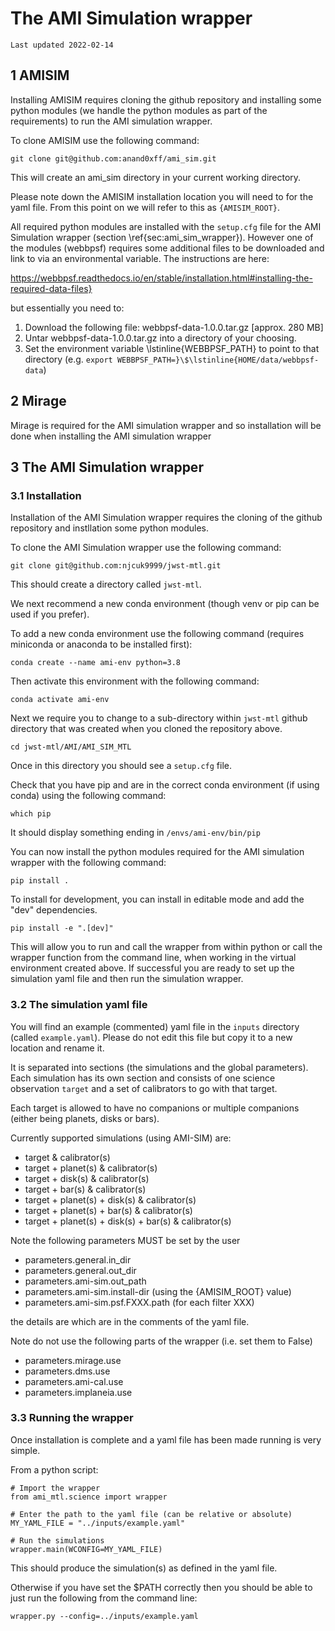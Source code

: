 # The AMI Simulation wrapper

    Last updated 2022-02-14

## 1 AMISIM

Installing AMISIM requires cloning the github repository and installing some
python modules (we handle the python modules as part of the requirements) to run
the AMI simulation wrapper.

To clone AMISIM use the following command:

    git clone git@github.com:anand0xff/ami_sim.git

This will create an ami_sim directory in your current working directory.

Please note down the AMISIM installation location you will need to for the 
yaml file. From this point on we will refer to this as `{AMISIM_ROOT}`.

All required python modules are installed with the `setup.cfg` file for 
the AMI Simulation wrapper (section \ref{sec:ami_sim_wrapper}). 
However one of the modules (webbpsf) requires some additional files to be 
downloaded and link to via an environmental variable. 
The instructions are here: 

https://webbpsf.readthedocs.io/en/stable/installation.html#installing-the-required-data-files}

but essentially you need to:

1. Download the following file: webbpsf-data-1.0.0.tar.gz [approx. 280 MB]
2. Untar webbpsf-data-1.0.0.tar.gz into a directory of your choosing.
3. Set the environment variable \lstinline{WEBBPSF_PATH} to point to that directory
   (e.g. `export WEBBPSF_PATH=}\$\lstinline{HOME/data/webbpsf-data`)


## 2 Mirage

Mirage is required for the AMI simulation wrapper and so installation will 
be done when installing the AMI simulation wrapper


## 3 The AMI Simulation wrapper

### 3.1 Installation

Installation of the AMI Simulation wrapper requires the cloning of the github 
repository and instllation some python modules.

To clone the AMI Simulation wrapper use the following command:

    git clone git@github.com:njcuk9999/jwst-mtl.git

This should create a directory called `jwst-mtl`.

We next recommend a new conda environment (though venv or pip can be used if you prefer).

To add a new conda environment use the following command (requires miniconda or 
anaconda to be installed first):

    conda create --name ami-env python=3.8

Then activate this environment with the following command:

    conda activate ami-env

Next we require you to change to a sub-directory within `jwst-mtl` github 
directory that was created when you cloned the repository above.

    cd jwst-mtl/AMI/AMI_SIM_MTL

Once in this directory you should see a `setup.cfg` file.

Check that you have pip and are in the correct conda environment (if using 
conda) using the following command:

    which pip

It should display something ending in `/envs/ami-env/bin/pip`


You can now install the python modules required for the AMI simulation wrapper 
with the following command:

    pip install .

To install for development, you can install in editable mode and add the "dev"
dependencies.

    pip install -e ".[dev]"

This will allow you to run and call the wrapper from within python or call the
wrapper function from the command line, when working in the virtual environment
created above. If successful you are ready to set up the simulation yaml file
and then run the simulation wrapper.

### 3.2 The simulation yaml file

You will find an example (commented) yaml file in the `inputs` directory 
(called `example.yaml`). 
Please do not edit this file but copy it to a new location and rename it.

It is separated into sections (the simulations and the global parameters). 
Each simulation has its own section and consists of one science observation 
`target` and a set of calibrators to go with that target.

Each target is allowed to have no companions or multiple companions (either 
being planets, disks or bars).

Currently supported simulations (using AMI-SIM) are:

 - target \& calibrator(s)
 - target + planet(s) \& calibrator(s)
 - target + disk(s) \& calibrator(s)
 - target + bar(s) \& calibrator(s)
 - target + planet(s) + disk(s) \& calibrator(s)
 - target + planet(s) + bar(s) \& calibrator(s)
 - target + planet(s) + disk(s) + bar(s) \& calibrator(s)

Note the following parameters MUST be set by the user

 - parameters.general.in_dir
 - parameters.general.out_dir
 - parameters.ami-sim.out_path
 - parameters.ami-sim.install-dir  (using the {AMISIM_ROOT} value)
 - parameters.ami-sim.psf.FXXX.path   (for each filter XXX)

the details are which are in the comments of the yaml file.

Note do not use the following parts of the wrapper (i.e. set them to False)
 
- parameters.mirage.use
- parameters.dms.use
- parameters.ami-cal.use
- parameters.implaneia.use

### 3.3 Running the wrapper

Once installation is complete and a yaml file has been made running is very simple.

From a python script:

    # Import the wrapper
    from ami_mtl.science import wrapper
    
    # Enter the path to the yaml file (can be relative or absolute)
    MY_YAML_FILE = "../inputs/example.yaml"
    
    # Run the simulations
    wrapper.main(WCONFIG=MY_YAML_FILE)


This should produce the simulation(s) as defined in the yaml file.

Otherwise if you have set the $PATH correctly then you should be able to just 
run the following from the command line:

    wrapper.py --config=../inputs/example.yaml


